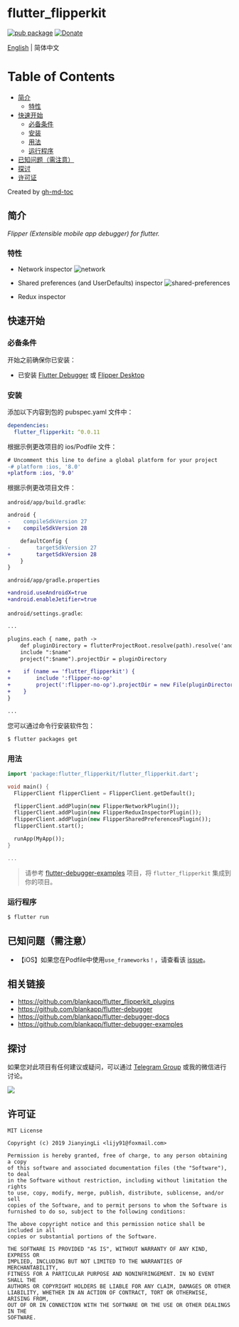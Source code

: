 # flutter_flipperkit

[![pub package](https://img.shields.io/pub/v/flutter_flipperkit.svg)](https://pub.dartlang.org/packages/flutter_flipperkit)
[![Donate](https://img.shields.io/badge/Donate-PayPal-green.svg)](https://www.paypal.com/cgi-bin/webscr?cmd=_donations&business=lijy91%40live.com&currency_code=USD&source=url)

[English](./README.md) | 简体中文

Table of Contents
=================

  * [简介](#简介)
      * [特性](#特性)
  * [快速开始](#快速开始)
      * [必备条件](#必备条件)
      * [安装](#安装)
      * [用法](#用法)
      * [运行程序](#运行程序)
  * [已知问题（需注意）](#已知问题需注意)
  * [探讨](#探讨)
  * [许可证](#许可证)

Created by [gh-md-toc](https://github.com/ekalinin/github-markdown-toc)

## 简介

*Flipper (Extensible mobile app debugger) for flutter.*

### 特性

- Network inspector
![network](https://fbflipper.com/docs/assets/network.png)

- Shared preferences (and UserDefaults) inspector
![shared-preferences](https://fbflipper.com/docs/assets/shared-preferences.png)

- Redux inspector

## 快速开始

### 必备条件

开始之前确保你已安装：

- 已安装 [Flutter Debugger](https://github.com/blankapp/flutter-debugger) 或 [Flipper Desktop](https://fbflipper.com/docs/getting-started.html)

### 安装

添加以下内容到包的 pubspec.yaml 文件中：

```yaml
dependencies:
  flutter_flipperkit: ^0.0.11
```

根据示例更改项目的 ios/Podfile 文件：

```diff
# Uncomment this line to define a global platform for your project
-# platform :ios, '8.0'
+platform :ios, '9.0'
```

根据示例更改项目文件：

`android/app/build.gradle`:

```diff
android {
-    compileSdkVersion 27
+    compileSdkVersion 28

    defaultConfig {
-        targetSdkVersion 27
+        targetSdkVersion 28
    }
}
```

`android/app/gradle.properties`

```diff
+android.useAndroidX=true
+android.enableJetifier=true
```

`android/settings.gradle`:
```diff
...

plugins.each { name, path ->
    def pluginDirectory = flutterProjectRoot.resolve(path).resolve('android').toFile()
    include ":$name"
    project(":$name").projectDir = pluginDirectory

+    if (name == 'flutter_flipperkit') {
+        include ':flipper-no-op'
+        project(':flipper-no-op').projectDir = new File(pluginDirectory, 'flipper-no-op')
+    }
}

...

```

您可以通过命令行安装软件包：

```bash
$ flutter packages get
```

### 用法

```dart
import 'package:flutter_flipperkit/flutter_flipperkit.dart';

void main() {
  FlipperClient flipperClient = FlipperClient.getDefault();

  flipperClient.addPlugin(new FlipperNetworkPlugin());
  flipperClient.addPlugin(new FlipperReduxInspectorPlugin());
  flipperClient.addPlugin(new FlipperSharedPreferencesPlugin());
  flipperClient.start();

  runApp(MyApp());
}

...

```

> 请参考 [flutter-debugger-examples](https://github.com/blankapp/flutter-debugger-examples) 项目，将 `flutter_flipperkit` 集成到你的项目。

### 运行程序

```bash
$ flutter run
```

## 已知问题（需注意）

- 【iOS】如果您在Podfile中使用`use_frameworks！`，请查看该 [issue](https://github.com/facebook/flipper/issues/254)。

## 相关链接

- https://github.com/blankapp/flutter_flipperkit_plugins
- https://github.com/blankapp/flutter-debugger
- https://github.com/blankapp/flutter-debugger-docs
- https://github.com/blankapp/flutter-debugger-examples

## 探讨

如果您对此项目有任何建议或疑问，可以通过 [Telegram Group](https://t.me/flutterdebugger) 或我的微信进行讨论。

![](http://blankapp.org/assets/images/wechat_qrcode.png)

## 许可证

```
MIT License

Copyright (c) 2019 JianyingLi <lijy91@foxmail.com>

Permission is hereby granted, free of charge, to any person obtaining a copy
of this software and associated documentation files (the "Software"), to deal
in the Software without restriction, including without limitation the rights
to use, copy, modify, merge, publish, distribute, sublicense, and/or sell
copies of the Software, and to permit persons to whom the Software is
furnished to do so, subject to the following conditions:

The above copyright notice and this permission notice shall be included in all
copies or substantial portions of the Software.

THE SOFTWARE IS PROVIDED "AS IS", WITHOUT WARRANTY OF ANY KIND, EXPRESS OR
IMPLIED, INCLUDING BUT NOT LIMITED TO THE WARRANTIES OF MERCHANTABILITY,
FITNESS FOR A PARTICULAR PURPOSE AND NONINFRINGEMENT. IN NO EVENT SHALL THE
AUTHORS OR COPYRIGHT HOLDERS BE LIABLE FOR ANY CLAIM, DAMAGES OR OTHER
LIABILITY, WHETHER IN AN ACTION OF CONTRACT, TORT OR OTHERWISE, ARISING FROM,
OUT OF OR IN CONNECTION WITH THE SOFTWARE OR THE USE OR OTHER DEALINGS IN THE
SOFTWARE.
```